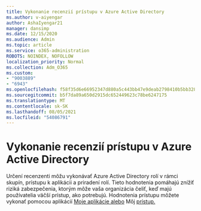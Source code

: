 ```yaml
---
title: Vykonanie recenzií prístupu v Azure Active Directory
ms.author: v-aiyengar
author: AshaIyengar21
manager: dansimp
ms.date: 12/15/2020
ms.audience: Admin
ms.topic: article
ms.service: o365-administration
ROBOTS: NOINDEX, NOFOLLOW
localization_priority: Normal
ms.collection: Adm_O365
ms.custom:
- "9003889"
- "6943"
ms.openlocfilehash: f58f35d6e66952347d880a5c443bb47e9deab2798410b5bb32895667572f1f58
ms.sourcegitcommit: b5f7da89a650d2915dc652449623c78be6247175
ms.translationtype: MT
ms.contentlocale: sk-SK
ms.lasthandoff: 08/05/2021
ms.locfileid: "54086791"
---
```

# <a name="perform-access-reviews-in-azure-active-directory"></a>Vykonanie recenzií prístupu v Azure Active Directory

Určení recenzenti môžu vykonávať Azure Active Directory rolí v rámci skupín, prístupu k aplikácii a priradení rolí. Tieto hodnotenia pomáhajú znížiť riziká zabezpečenia, ktorým môže vaša organizácia čeliť, keď majú používatelia väčší prístup, ako potrebujú. Hodnotenia prístupu môžete vykonať pomocou aplikácií [Moje aplikácie alebo](https://go.microsoft.com/fwlink/?linkid=2134605) Môj [prístup.](https://go.microsoft.com/fwlink/?linkid=2134505)